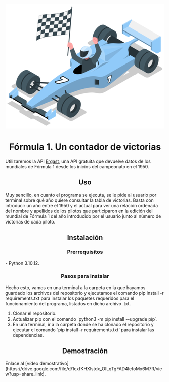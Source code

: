 <p align="center">
    <img src="./assets/icon.png">
</p>
<h1 align="center">Fórmula 1. Un contador de victorias</h1>

Utilizaremos la API [Ergast](http://ergast.com/mrd/), una API gratuita que devuelve datos de los mundiales de Fórmula 1 desde los inicios del campeonato en el 1950.

<h2 align="center">Uso</h2>
Muy sencillo, en cuanto el programa se ejecuta, se le pide al usuario por terminal sobre qué año quiere consultar la tabla de victorias.
Basta con introducir un año entre el 1950 y el actual para ver una relación ordenada del nombre y apellidos de los pilotos que participaron en la edición del mundial de Fórmula 1 del año introducido por el usuario junto al número de victorias de cada piloto.

<h2 align="center">Instalación</h2>
<h3 align="center">Prerrequisitos</h3>
- Python 3.10.12.
<h3 align="center">Pasos para instalar</h3>
Hecho esto, vamos en una terminal a la carpeta en la que hayamos guardado los archivos del repositorio y ejecutamos el comando pip install -r requirements.txt para instalar los paquetes requeridos para el funcionamiento del programa, listados en dicho archivo .txt.
<p align="center">
    <ol>
        <li>Clonar el repositorio.</li>
        <li>Actualizar pip con el comando `python3 -m pip install --upgrade pip`.</li>
        <li>En una terminal, ir a la carpeta donde se ha clonado el repositorio y ejecutar el comando `pip install -r requirements.txt` para instalar las dependencias.</li>
    </ol>
</p>

<h2 align="center">Demostración</h2>
Enlace al [vídeo demostrativo](https://drive.google.com/file/d/1cxfKHXlstdx_OILqTgFAD4IefoMx6M7R/view?usp=share_link).